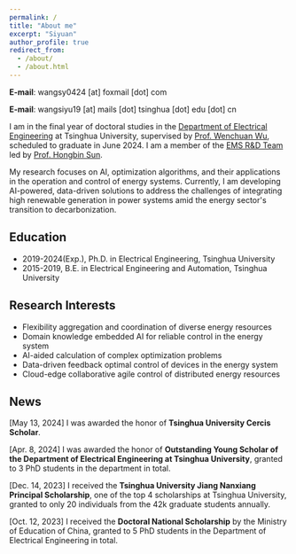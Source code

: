 ```yaml
---
permalink: /
title: "About me"
excerpt: "Siyuan"
author_profile: true
redirect_from: 
  - /about/
  - /about.html
---
```


**E-mail**: wangsy0424 [at] foxmail [dot] com

**E-mail**: wangsiyu19 [at] mails [dot] tsinghua [dot] edu [dot] cn

I am in the final year of doctoral studies in the [Department of Electrical Engineering](https://www.eea.tsinghua.edu.cn/en/index.htm) at Tsinghua University, supervised by [Prof. Wenchuan Wu](https://www.eea.tsinghua.edu.cn/en/faculties/wuwench.htm), scheduled to graduate in June 2024. I am a member of the [EMS R&D Team](https://www.eea.tsinghua.edu.cn/en/info/1009/1780.htm) led by [Prof. Hongbin Sun](https://www.eea.tsinghua.edu.cn/en/faculties/shb.htm).

My research focuses on AI, optimization algorithms, and their applications in the operation and control of energy systems. Currently, I am developing AI-powered, data-driven solutions to address the challenges of integrating high renewable generation in power systems amid the energy sector's transition to decarbonization.


## Education
* 2019-2024(Exp.), Ph.D. in Electrical Engineering, Tsinghua University
* 2015-2019, B.E. in Electrical Engineering and Automation, Tsinghua University

## Research Interests
* Flexibility aggregation and coordination of diverse energy resources
* Domain knowledge embedded AI for reliable control in the energy system
* AI-aided calculation of complex optimization problems
* Data-driven feedback optimal control of devices in the energy system
* Cloud-edge collaborative agile control of distributed energy resources

## News
[May 13, 2024] I was awarded the honor of **Tsinghua University Cercis Scholar**.

[Apr. 8, 2024] I was awarded the honor of **Outstanding Young Scholar of the Department of Electrical Engineering at Tsinghua University**, granted to 3 PhD students in the department in total.

[Dec. 14, 2023] I received the **Tsinghua University Jiang Nanxiang Principal Scholarship**, one of the top 4 scholarships at Tsinghua University, granted to only 20 individuals from the 42k graduate students annually.

[Oct. 12, 2023] I received the **Doctoral National Scholarship** by the Ministry of Education of China, granted to 5 PhD students in the Department of Electrical Engineering in total.




